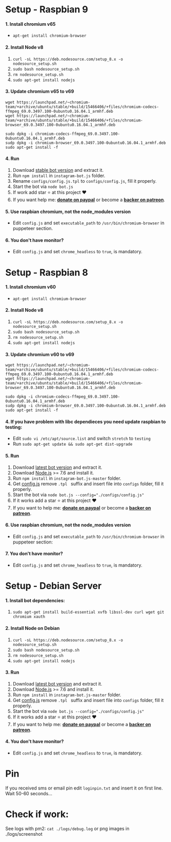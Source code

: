 # Setup - Raspbian 9
#### 1. Install chromium v65
- `apt-get install chromium-browser`

#### 2. Install Node v8
1. `curl -sL https://deb.nodesource.com/setup_8.x -o nodesource_setup.sh `
2. `sudo bash nodesource_setup.sh`
3. `rm nodesource_setup.sh`
4. `sudo apt-get install nodejs`

#### 3. Update chromium v65 to v69
```
wget https://launchpad.net/~chromium-team/+archive/ubuntu/stable/+build/15466406/+files/chromium-codecs-ffmpeg_69.0.3497.100-0ubuntu0.16.04.1_armhf.deb
wget https://launchpad.net/~chromium-team/+archive/ubuntu/stable/+build/15466406/+files/chromium-browser_69.0.3497.100-0ubuntu0.16.04.1_armhf.deb

sudo dpkg -i chromium-codecs-ffmpeg_69.0.3497.100-0ubuntu0.16.04.1_armhf.deb
sudp dpkg -i chromium-browser_69.0.3497.100-0ubuntu0.16.04.1_armhf.deb
sudo apt-get install -f
```

#### 4. Run
1. Download [stable bot version](https://github.com/social-manager-tools/instagram-bot.js/releases) and extract it.
2. Run `npm install` in `instagram-bot.js` folder.
3. Rename `configs/config.js.tpl` to `configs/config.js`, fill it properly.
4. Start the bot via `node bot.js`
5. If work add star :star: at this project :heart:
6. If you want help me: <b><a href="http://paypal.ptkdev.io">donate on paypal</a></b> or become a <b><a href="http://patreon.ptkdev.io">backer on patreon</a></b>.

#### 5. Use raspbian chromium, not the node_modules version
- Edit `config.js` and set `executable_path` to `/usr/bin/chromium-browser` in puppeteer section.

#### 6. You don't have monitor?
- Edit `config.js` and set `chrome_headless` to `true`, is mandatory.

# Setup - Raspbian 8
#### 1. Install chromium v60
- `apt-get install chromium-browser`

#### 2. Install Node v8
1. `curl -sL https://deb.nodesource.com/setup_8.x -o nodesource_setup.sh `
2. `sudo bash nodesource_setup.sh`
3. `rm nodesource_setup.sh`
4. `sudo apt-get install nodejs`

#### 3. Update chromium v60 to v69
```
wget https://launchpad.net/~chromium-team/+archive/ubuntu/stable/+build/15466406/+files/chromium-codecs-ffmpeg_69.0.3497.100-0ubuntu0.16.04.1_armhf.deb
wget https://launchpad.net/~chromium-team/+archive/ubuntu/stable/+build/15466406/+files/chromium-browser_69.0.3497.100-0ubuntu0.16.04.1_armhf.deb

sudo dpkg -i chromium-codecs-ffmpeg_69.0.3497.100-0ubuntu0.16.04.1_armhf.deb
sudp dpkg -i chromium-browser_69.0.3497.100-0ubuntu0.16.04.1_armhf.deb
sudo apt-get install -f
```

#### 4. If you have problem with libc dependieces you need update raspbian to testing:
- Edit `sudo vi /etc/apt/source.list` and switch `stretch` to `testing`
- Run `sudo apt-get update && sudo apt-get dist-upgrade`

#### 5. Run
1. Download [latest bot version](https://github.com/social-manager-tools/instagram-bot.js/archive/master.zip) and extract it.
2. Download [Node.js](https://nodejs.org/it/) >= 7.6 and install it.
3. Run `npm install` in `instagram-bot.js-master` folder.
4. Get [config.js](https://raw.githubusercontent.com/social-manager-tools/instagram-bot-lib/master/config.js.tpl) remove  `.tpl ` suffix and insert file into `configs` folder, fill it properly.
5. Start the bot via `node bot.js --config="./configs/config.js"`
6. If it works add a star :star: at this project :heart:
7. If you want to help me: **[donate on paypal](http://paypal.ptkdev.io)** or become a **[backer on patreon](http://patreon.ptkdev.io)**.

#### 6. Use raspbian chromium, not the node_modules version
- Edit `config.js` and set `executable_path` to `/usr/bin/chromium-browser` in puppeteer section:

#### 7. You don't have monitor?
- Edit `config.js` and set `chrome_headless` to `true`, is mandatory.

# Setup - Debian Server
#### 1. Install bot dependencies:
1. `sudo apt-get install build-essential xvfb libssl-dev curl wget git chromium xauth`

#### 2. Install Node on Debian
1. `curl -sL https://deb.nodesource.com/setup_8.x -o nodesource_setup.sh `
2. `sudo bash nodesource_setup.sh`
3. `rm nodesource_setup.sh`
4. `sudo apt-get install nodejs`

#### 3. Run
1. Download [latest bot version](https://github.com/social-manager-tools/instagram-bot.js/archive/master.zip) and extract it.
2. Download [Node.js](https://nodejs.org/it/) >= 7.6 and install it.
3. Run `npm install` in `instagram-bot.js-master` folder.
4. Get [config.js](https://raw.githubusercontent.com/social-manager-tools/instagram-bot-lib/master/config.js.tpl) remove  `.tpl ` suffix and insert file into `configs` folder, fill it properly.
5. Start the bot via `node bot.js --config="./configs/config.js"`
6. If it works add a star :star: at this project :heart:
7. If you want to help me: **[donate on paypal](http://paypal.ptkdev.io)** or become a **[backer on patreon](http://patreon.ptkdev.io)**.

#### 4. You don't have monitor?
- Edit `config.js` and set `chrome_headless` to `true`, is mandatory.

# Pin
If you received sms or email pin edit `loginpin.txt` and insert it on first line. Wait 50-60 seconds...

# Check if work:
See logs with pm2: `cat ./logs/debug.log` or png images in ./logs/screenshot

